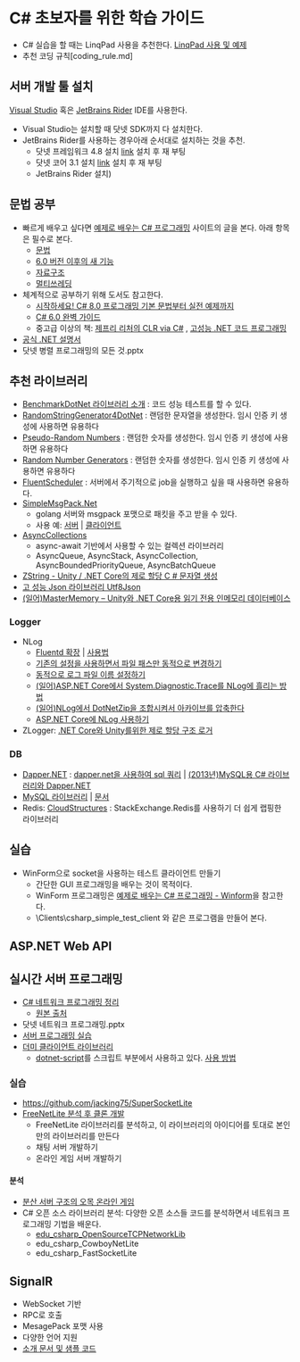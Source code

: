 # C# 초보자를 위한 학습 가이드
- C# 실습을 할 때는 LinqPad 사용을 추천한다.  [LinqPad 사용 및 예제](/LinqPad)    
- 추천 코딩 규칙[coding_rule.md]  
  
## 서버 개발 툴 설치
[Visual Studio](https://visualstudio.microsoft.com/ko/ ) 혹은 [JetBrains Rider](https://www.jetbrains.com/ko-kr/rider) IDE를 사용한다.
- Visual Studio는 설치할 때 닷넷 SDK까지 다 설치한다.
- JetBrains Rider를 사용하는 경우아래 순서대로 설치하는 것을 추천.  
    - 닷넷 프레임워크 4.8 설치 [link](https://dotnet.microsoft.com/download/dotnet-framework)  설치 후 재 부팅
    - 닷넷 코어 3.1 설치  [link](https://dotnet.microsoft.com/download/dotnet-core)  설치 후 재 부팅
    - JetBrains Rider 설치)


## 문법 공부
- 빠르게 배우고 싶다면 [예제로 배우는 C# 프로그래밍](http://www.csharpstudy.com/) 사이트의 글을 본다. 아래 항목은 필수로 본다.  
    - [문법](http://www.csharpstudy.com/CSharp/CSharp-intro.aspx) 
    - [6.0 버전 이후의 새 기능](http://www.csharpstudy.com/Latest/CS-new-features.aspx) 
    - [자료구조](http://www.csharpstudy.com/DS/array.aspx) 
    - [멀티쓰레딩](http://www.csharpstudy.com/Threads/thread.aspx)
- 체계적으로 공부하기 위해 도서도 참고한다.
    - [시작하세요! C# 8.0 프로그래밍 기본 문법부터 실전 예제까지](http://www.yes24.com/Product/Goods/82590356)
    - [C# 6.0 완벽 가이드](http://www.yes24.com/Product/Goods/33085047?OzSrank=1)
    - 중고급 이상의 책: [제프리 리처의 CLR via C#](http://www.yes24.com/Product/Goods/15169403) , [고성능 .NET 코드 프로그래밍](http://www.yes24.com/Product/Goods/24020688)
- [공식 .NET 설명서](https://docs.microsoft.com/ko-kr/dotnet/) 
- 닷넷 병렬 프로그래밍의 모든 것.pptx
    
  
## 추천 라이브러리
- [BenchmarkDotNet 라이브러리 소개](https://www.sysnet.pe.kr/2/0/11547 ) : 코드 성능 테스트를 할 수 있다.
- [RandomStringGenerator4DotNet](/RandomStringGenerator4DotNet) : 랜덤한 문자열을 생성한다. 임시 인증 키 생성에 사용하면 유용하다
- [Pseudo-Random Numbers](http://numerics.mathdotnet.com/Random.html ) :  랜덤한 숫자를 생성한다. 임시 인증 키 생성에 사용하면 유용하다
- [Random Number Generators](http://www.csharpcity.com/reusable-code/random-number-generators/ ) :  랜덤한 숫자를 생성한다. 임시 인증 키 생성에 사용하면 유용하다
- [FluentScheduler](/FluentScheduler) : 서버에서 주기적으로 job을 실행하고 싶을 때 사용하면 유용하다.
- [SimpleMsgPack.Net](/SimpleMsgPack.Net)
    - golang 서버와 msgpack 포맷으로 패킷을 주고 받을 수 있다.
    - 사용 예: [서버](https://github.com/jacking75/golang_socketGameServer_codelab/tree/master/chatServer_msgpack) | [클라이언트](https://github.com/jacking75/golang_socketGameServer_codelab/tree/master/csharp_test_client_msgpack)
- [AsyncCollections](/AsyncCollections) 
    - async-await 기반에서 사용할 수 있는 컬렉션 라이브러리
    - AsyncQueue, AsyncStack, AsyncCollection, AsyncBoundedPriorityQueue, AsyncBatchQueue
- [ZString - Unity / .NET Core의 제로 할당 C # 문자열 생성](https://docs.google.com/document/d/1qV_34N90u3ZPv82w4aj5xSodQ5ON-LFb5Z_D3Kuw0Ic/edit?usp=sharing )
- [고 성능 Json 라이브러리 Utf8Json](https://github.com/neuecc/Utf8Json )  
- [(일어)MasterMemory – Unity와 .NET Core용 읽기 전용 인메모리 데이터베이스](http://tech.cygames.co.jp/archives/3269/ )
  
   
### Logger
- NLog
    - [Fluentd 확장](/NLog/NLog.Targets.Fluentd) | [사용법](https://jacking75.github.io/csharp_nlog_fluentd/ )
    - [기존의 설정을 사용하면서 파일 패스만 동적으로 변경하기](https://jacking75.github.io/csharp_nlog_dynamic_file_path/) 
    - [동적으로 로그 파일 이름 설정하기](https://jacking75.github.io/csharp_nlog_dynamic_log_name/) 
    - [(일어)ASP.NET Core에서 System.Diagnostic.Trace를 NLog에 흘리는 방법](https://qiita.com/ShikaTech/items/0d5c5a0272d0d640bcb3 ) 
    - [(일어)NLog에서 DotNetZip을 조합시켜서 아카이브를 압축한다](https://qiita.com/takiru/items/c8164e84563fea1c701c ) 
    - [ASP.NET Core에 NLog 사용하기](https://docs.google.com/document/d/1Ea8qqRjLdI5aYVSV_Lxu4YhbDAPQ5Rc0jAoqY8ipsTM/edit?usp=sharing)
- ZLogger: [.NET Core와 Unity를위한 제로 할당 구조 로거](https://docs.google.com/document/d/13lQUpoJjHGTqiLASdv21lmMGfGM6iZXlQdsOBzS3yKg/edit?usp=sharing)
    
### DB
- [Dapper.NET](https://github.com/StackExchange/Dapper) : [dapper.net을 사용하여 sql 쿼리](https://gist.github.com/jacking75/21ec0c29bda2af62be9985f628125e00 ) | [(2013년)MySQL용 C# 라이브러리와 Dapper.NET](https://jacking.tistory.com/1117)
- [MySQL 라이브러리](https://github.com/mysql-net/MySqlConnector) | [문서](https://mysqlconnector.net/)  
- Redis: [CloudStructures](https://github.com/neuecc/CloudStructures) : StackExchange.Redis를 사용하기 더 쉽게 랩핑한 라이브러리   

  
## 실습
- WinForm으로 socket을 사용하는 테스트 클라이언트 만들기    
    - 간단한 GUI 프로그래밍을 배우는 것이 목적이다.
    - WinForm 프로그래밍은 [예제로 배우는 C# 프로그래밍 - Winform](http://www.csharpstudy.com/WinForms/WinForms-Intro.aspx)을 참고한다.
    - \Clients\csharp_simple_test_client 와 같은 프로그램을 만들어 본다.

## ASP.NET Web API
  

  
## 실시간 서버 프로그래밍
- [C# 네트워크 프로그래밍 정리](\SocketProgramming\README.md)
    - [원본 출처](https://github.com/jacking75/com2usStudy_CSharpNetworkProgramming/tree/hellowoori/_Study )
- 닷넷 네트워크 프로그래밍.pptx
- [서버 프로그래밍 실습](/Server-Tutorial)    
- [더미 클라이언트 라이브러리](https://github.com/jacking75/CSharpTcpNetworkDummy )    
    - [dotnet-script](https://github.com/filipw/dotnet-script )를 스크립트 부분에서 사용하고 있다. [사용 방법](https://docs.google.com/document/d/1JdiISidYRAWnzBxHQBiVZlGTLTvtwR5DsnSt7p-whbI/edit?usp=sharing)

### 실습
- https://github.com/jacking75/SuperSocketLite
- [FreeNetLite 분석 후 클론 개발](https://github.com/jacking75/edu_csharp_FreeNetLite )
    - FreeNetLite 라이브러리를 분석하고, 이 라이브러리의 아이디어를 토대로 본인만의 라이브러리를 만든다
    - 채팅 서버 개발하기
    - 온라인 게임 서버 개발하기
#### 분석
- [분산 서버 구조의 오목 온라인 게임]()
- C# 오픈 소스 라이브러리 분석: 다양한 오픈 소스들 코드를 분석하면서 네트워크 프로그래밍 기법을 배운다.
    - [edu_csharp_OpenSourceTCPNetworkLib](https://github.com/jacking75/edu_csharp_OpenSourceTCPNetworkLib )
    - edu_csharp_CowboyNetLite
    - edu_csharp_FastSocketLite
       
  
  
## SignalR
- WebSocket 기반
- RPC로 호출
- MesagePack 포맷 사용
- 다양한 언어 지원
- [소개 문서 및 샘플 코드](https://github.com/jacking75/study_signalR )